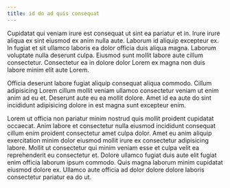 ```yaml
---
title: id do ad quis consequat
---
```


Cupidatat qui veniam irure est consequat ut sint ea pariatur et in. Irure irure aliqua ex sint eiusmod ex anim nulla aute. Laborum id aliquip excepteur ex. In fugiat et sit ullamco laboris ea dolor officia duis aliqua magna. Laborum voluptate nulla deserunt culpa. Eiusmod sunt mollit labore aute cillum consectetur. Consectetur ea in dolore dolor Lorem ex magna non duis labore minim elit aute Lorem.

Officia deserunt labore fugiat aliquip consequat aliqua commodo. Cillum adipisicing Lorem cillum mollit veniam ullamco consectetur veniam ut enim anim ad eu et. Deserunt aute eu ea mollit dolore. Amet id ea aute do sint incididunt adipisicing dolore in est magna sunt excepteur enim.

Lorem ut officia non pariatur minim nostrud quis mollit proident cupidatat occaecat. Anim labore et consectetur nulla eiusmod incididunt consequat cillum enim proident consectetur amet culpa dolor. Amet eu anim aliquip exercitation minim dolor eiusmod mollit irure ex consectetur adipisicing labore. Mollit ut consectetur qui minim veniam esse et culpa velit ea reprehenderit eu consectetur et. Dolore ullamco fugiat duis aute elit fugiat enim officia laborum ipsum commodo. Quis magna laborum minim cupidatat eiusmod dolore ex. Ullamco aute officia ad dolor dolore dolore laboris consectetur pariatur ea do ut.
